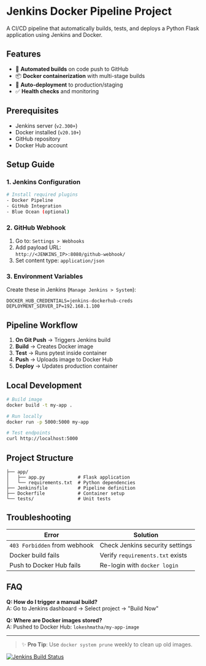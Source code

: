 # Jenkins Docker Pipeline Project

A CI/CD pipeline that automatically builds, tests, and deploys a Python Flask application using Jenkins and Docker.


## Features
- 🚀 **Automated builds** on code push to GitHub
- 📦 **Docker containerization** with multi-stage builds
- 🔄 **Auto-deployment** to production/staging
- ✅ **Health checks** and monitoring

## Prerequisites
- Jenkins server (`v2.300+`)
- Docker installed (`v20.10+`)
- GitHub repository
- Docker Hub account

## Setup Guide

### 1. Jenkins Configuration
```bash
# Install required plugins
- Docker Pipeline
- GitHub Integration
- Blue Ocean (optional)
```

### 2. GitHub Webhook
1. Go to: `Settings > Webhooks`
2. Add payload URL:  
   `http://<JENKINS_IP>:8080/github-webhook/`
3. Set content type: `application/json`

### 3. Environment Variables
Create these in Jenkins (`Manage Jenkins > System`):
```env
DOCKER_HUB_CREDENTIALS=jenkins-dockerhub-creds
DEPLOYMENT_SERVER_IP=192.168.1.100
```

## Pipeline Workflow
1. **On Git Push** → Triggers Jenkins build
2. **Build** → Creates Docker image
3. **Test** → Runs pytest inside container
4. **Push** → Uploads image to Docker Hub
5. **Deploy** → Updates production container

## Local Development
```bash
# Build image
docker build -t my-app .

# Run locally
docker run -p 5000:5000 my-app

# Test endpoints
curl http://localhost:5000
```

## Project Structure
```
├── app/
│   ├── app.py            # Flask application
│   └── requirements.txt  # Python dependencies
├── Jenkinsfile           # Pipeline definition
├── Dockerfile            # Container setup
└── tests/                # Unit tests
```

## Troubleshooting
| Error | Solution |
|-------|----------|
| `403 Forbidden` from webhook | Check Jenkins security settings |
| Docker build fails | Verify `requirements.txt` exists |
| Push to Docker Hub fails | Re-login with `docker login` |

## FAQ
**Q: How do I trigger a manual build?**  
A: Go to Jenkins dashboard → Select project → "Build Now"

**Q: Where are Docker images stored?**  
A: Pushed to Docker Hub: `lokeshmatha/my-app-image`

---

> ✨ **Pro Tip**: Use `docker system prune` weekly to clean up old images.

[![Jenkins Build Status](https://img.shields.io/jenkins/build?jobUrl=http%3A%2F%2Fjenkins.example.com%2Fjob%2Fmy-app-pipeline)](https://jenkins.example.com/job/my-app-pipeline)

